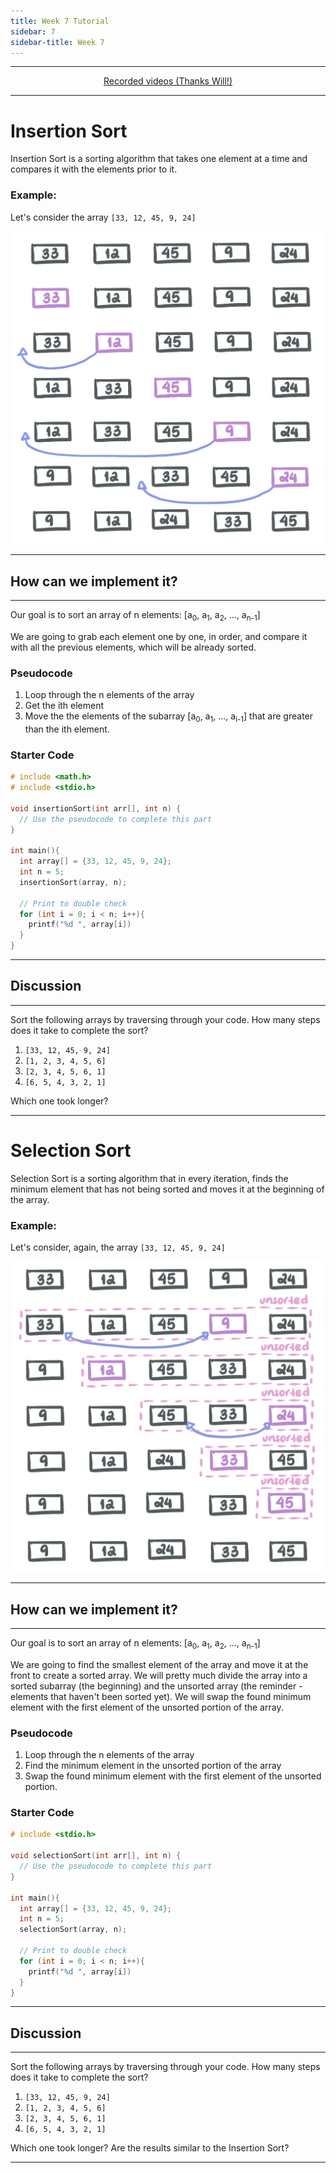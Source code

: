 ```yaml
---
title: Week 7 Tutorial
sidebar: 7
sidebar-title: Week 7
---
```


---


<p align="center"> <a href="https://youtu.be/e3-GDIa1h5k"> Recorded videos (Thanks Will!) </a> </p>

---

# Insertion Sort


Insertion Sort is a sorting algorithm that takes one element at a time and compares it with the elements prior to it.

### Example:

Let's consider the array ```[33, 12, 45, 9, 24]```

![insert](insert.jpeg)

---

## How can we implement it?

---

Our goal is to sort an array of n elements: [a<sub>0</sub>, a<sub>1</sub>, a<sub>2</sub>, ..., a<sub>n-1</sub>]

We are going to grab each element one by one, in order, and compare it with all the previous elements, which will be already sorted.

### Pseudocode

1. Loop through the n elements of the array
2. Get the ith element
3. Move the the elements of the subarray [a<sub>0</sub>, a<sub>1</sub>, ..., a<sub>i-1</sub>] that are greater than the ith element.

### Starter Code

```c
# include <math.h>
# include <stdio.h>

void insertionSort(int arr[], int n) {
  // Use the pseudocode to complete this part
}

int main(){
  int array[] = {33, 12, 45, 9, 24};
  int n = 5;
  insertionSort(array, n);

  // Print to double check
  for (int i = 0; i < n; i++){
    printf("%d ", array[i])
  }
}
```
---

## Discussion

---

Sort the following arrays by traversing through your code. How many steps does it take to complete the sort?

1. ```[33, 12, 45, 9, 24]```
2. ```[1, 2, 3, 4, 5, 6]```
3. ```[2, 3, 4, 5, 6, 1]```
4. ```[6, 5, 4, 3, 2, 1]```

Which one took longer? 

---

# Selection Sort

Selection Sort is a sorting algorithm that in every iteration, finds the minimum element that has not being sorted and moves it at the beginning of the array.

### Example:

Let's consider, again, the array ```[33, 12, 45, 9, 24]```

![select](select.jpeg)

---

## How can we implement it?

---

Our goal is to sort an array of n elements: [a<sub>0</sub>, a<sub>1</sub>, a<sub>2</sub>, ..., a<sub>n-1</sub>]

We are going to find the smallest element of the array and move it at the front to create a sorted array. We will pretty much divide the array into a sorted subarray (the beginning) and the unsorted array (the reminder - elements that haven't been sorted yet). We will swap the found minimum element with the first element of the unsorted portion of the array.

### Pseudocode

1. Loop through the n elements of the array
2. Find the minimum element in the unsorted portion of the array
3. Swap the found minimum element with the first element of the unsorted portion.

### Starter Code

```c
# include <stdio.h>

void selectionSort(int arr[], int n) {
  // Use the pseudocode to complete this part
}

int main(){
  int array[] = {33, 12, 45, 9, 24};
  int n = 5;
  selectionSort(array, n);
  
  // Print to double check
  for (int i = 0; i < n; i++){
    printf("%d ", array[i])
  }
}
```
---

## Discussion

---

Sort the following arrays by traversing through your code. How many steps does it take to complete the sort?

1. ```[33, 12, 45, 9, 24]```
2. ```[1, 2, 3, 4, 5, 6]```
3. ```[2, 3, 4, 5, 6, 1]```
4. ```[6, 5, 4, 3, 2, 1]```

Which one took longer? Are the results similar to the Insertion Sort?

---
